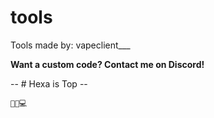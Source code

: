 # tools
Tools made by: vapeclient___


**Want a custom code? Contact me on Discord!**

   -- # Hexa is Top -- 

    🐱‍👤💻
